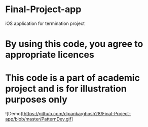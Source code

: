 # Final-Project-app
iOS application for termination project
# By using this code, you agree to appropriate licences

# This code is a part of academic project and is for illustration purposes only
![Demo][https://github.com/dipankarghosh28/Final-Project-app/blob/master/PatternDev.gif]
